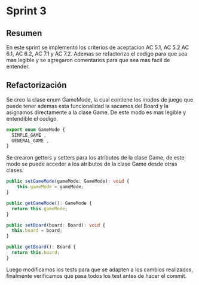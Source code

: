 # Sprint 3

## Resumen

En este sprint se implementó los criterios de aceptacion AC 5.1, AC 5.2 AC 6.1, AC 6.2, AC 7.1 y AC 7.2. Ademas se refactorizo el codigo para que sea mas legible y se agregaron comentarios para que sea mas facil de entender.

## Refactorización

Se creo la clase enum GameMode, la cual contiene los modos de juego que puede tener ademas esta funcionalidad la sacamos del Board y la asignamos directamente a la clase Game. De este modo es mas legible y entendible el codigo.

```typescript 
export enum GameMode {
  SIMPLE_GAME ,
  GENERAL_GAME ,
}
```

Se crearon getters y setters para los atributos de la clase Game, de este modo se puede acceder a los atributos de la clase Game desde otras clases.

```typescript
public setGameMode(gameMode: GameMode): void {
    this.gameMode = gameMode;
}

public getGameMode(): GameMode {
  return this.gameMode;
}

public setBoard(board: Board): void {
  this.board = board;
}

public getBoard(): Board {
  return this.board;
}
```

Luego modificamos los tests para que se adapten a los cambios realizados, finalmente verificamos que pasa todos los test antes de hacer el commit.



